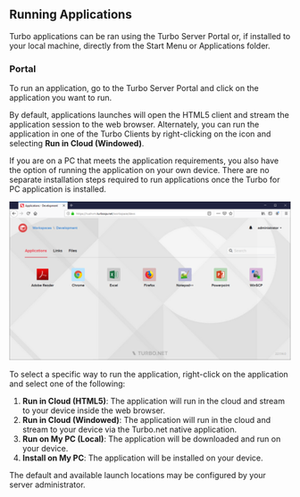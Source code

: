 ## Running Applications

Turbo applications can be ran using the Turbo Server Portal or, if installed to your local machine, directly from the Start Menu or Applications folder.

### Portal

To run an application, go to the Turbo Server Portal and click on the application you want to run.

By default, applications launches will open the HTML5 client and stream the application session to the web browser. Alternately, you can run the application in one of the Turbo Clients by right-clicking on the icon and selecting **Run in Cloud (Windowed)**.

If you are on a PC that meets the application requirements, you also have the option of running the application on your own device. There are no separate installation steps required to run applications once the Turbo for PC application is installed.

![Server Dashboard](../../images/dashboard.png)

To select a specific way to run the application, right-click on the application and select one of the following:

1. **Run in Cloud (HTML5)**: The application will run in the cloud and stream to your device inside the web browser.
2. **Run in Cloud (Windowed)**: The application will run in the cloud and stream to your device via the Turbo.net native application.
3. **Run on My PC (Local)**: The application will be downloaded and run on your device.
4. **Install on My PC**: The application will be installed on your device.

The default and available launch locations may be configured by your server administrator.
